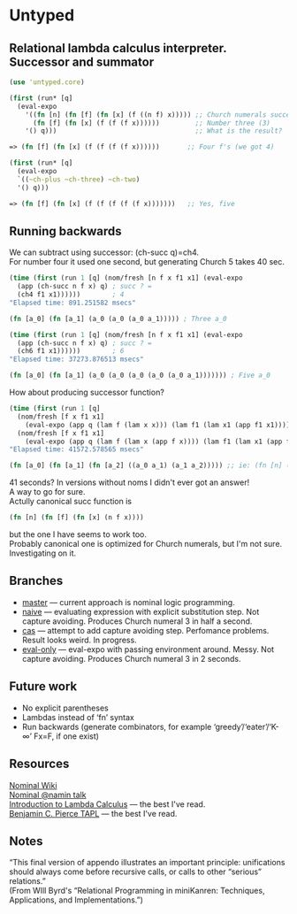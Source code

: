 Untyped
==========
Relational lambda calculus interpreter.
Successor and summator
----------------------
```clojure
(use 'untyped.core)

(first (run* [q]
  (eval-expo
    '((fn [n] (fn [f] (fn [x] (f ((n f) x))))) ;; Church numerals successor
      (fn [f] (fn [x] (f (f (f x))))))         ;; Number three (3)
    '() q)))                                   ;; What is the result?

=> (fn [f] (fn [x] (f (f (f (f x))))))       ;; Four f's (we got 4)

(first (run* [q]
  (eval-expo
  `((~ch-plus ~ch-three) ~ch-two)
  '() q)))

=> (fn [f] (fn [x] (f (f (f (f (f x)))))))   ;; Yes, five
```
Running backwards
-----------------
We can subtract using successor: (ch-succ q)=ch4.  
For number four it used one second, but generating Church 5 takes 40 sec.
```clojure
(time (first (run 1 [q] (nom/fresh [n f x f1 x1] (eval-expo
  (app (ch-succ n f x) q) ; succ ? =
  (ch4 f1 x1))))))        ; 4
"Elapsed time: 891.251582 msecs"

(fn [a_0] (fn [a_1] (a_0 (a_0 (a_0 a_1))))) ; Three a_0

(time (first (run 1 [q] (nom/fresh [n f x f1 x1] (eval-expo
  (app (ch-succ n f x) q) ; succ ? =
  (ch6 f1 x1))))))        ; 6
"Elapsed time: 37273.876513 msecs"

(fn [a_0] (fn [a_1] (a_0 (a_0 (a_0 (a_0 (a_0 a_1))))))) ; Five a_0
```

How about producing successor function?
```clojure
(time (first (run 1 [q]
  (nom/fresh [f x f1 x1]
    (eval-expo (app q (lam f (lam x x))) (lam f1 (lam x1 (app f1 x1)))))  ; ? 0 = 1
  (nom/fresh [f x f1 x1]
    (eval-expo (app q (lam f (lam x (app f x)))) (lam f1 (lam x1 (app f1 (app f1 x1)))))))))  ; ? 1 = 2
"Elapsed time: 41572.578565 msecs"

(fn [a_0] (fn [a_1] (fn [a_2] ((a_0 a_1) (a_1 a_2))))) ;; ie: (fn [n] (fn [f] (fn [x] ((n f) (f x)))))
```
41 seconds? In versions without noms I didn't ever got an answer!  
A way to go for sure.  
Actully canonical succ function is
```clojure
(fn [n] (fn [f] (fn [x] (n f x))))
```
but the one I have seems to work too.  
Probably canonical one is optimized for Church numerals, but I'm not sure. Investigating on it.

Branches
--------
- [master](https://github.com/Oregu/untyped) — current approach is nominal logic programming.
- [naive](https://github.com/Oregu/untyped/tree/naive) — evaluating expression with explicit substitution step. Not capture avoiding. Produces Church numeral 3 in half a second.
- [cas](https://github.com/Oregu/untyped/tree/cas) — attempt to add capture avoiding step. Perfomance problems. Result looks weird. In progress.
- [eval-only](https://github.com/Oregu/untyped/tree/eval-only) — eval-expo with passing environment around. Messy. Not capture avoiding. Produces Church numeral 3 in 2 seconds.

Future work
-----------
- No explicit parentheses
- Lambdas instead of ‘fn’ syntax
- Run backwards (generate combinators, for example ‘greedy’/‘eater’/‘K-∞’ Fx=F, if one exist)

Resources
---------
[Nominal Wiki](https://github.com/clojure/core.logic/wiki/core.logic.nominal)  
[Nominal @namin talk](https://github.com/namin/minikanren-confo/blob/master/src/talk.clj)  
[Introduction to Lambda Calculus](http://www.cse.chalmers.se/research/group/logic/TypesSS05/Extra/geuvers.pdf) — the best I've read.  
[Benjamin C. Pierce TAPL](http://www.cis.upenn.edu/~bcpierce/tapl/) — the best I've read.  

Notes
-----
“This final version of appendo illustrates an important principle: unifications should always come before recursive calls, or calls to other “serious” relations.”  
(From WIll Byrd's “Relational Programming in miniKanren: Techniques, Applications, and Implementations.”)
